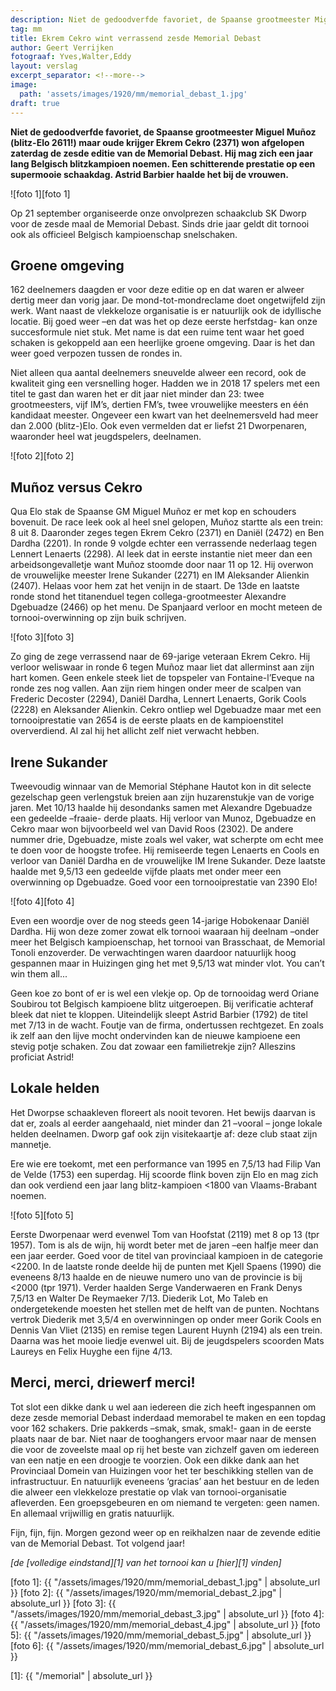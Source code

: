 ```yaml
---
description: Niet de gedoodverfde favoriet, de Spaanse grootmeester Miguel Muñoz (blitz-Elo 2611!) maar oude krijger Ekrem Cekro (2371) won afgelopen zaterdag de zesde editie van de Memorial Debast.
tag: mm
title: Ekrem Cekro wint verrassend zesde Memorial Debast
author: Geert Verrijken
fotograaf: Yves,Walter,Eddy
layout: verslag
excerpt_separator: <!--more-->
image:
  path: 'assets/images/1920/mm/memorial_debast_1.jpg'
draft: true
---
```

**Niet de gedoodverfde favoriet, de Spaanse grootmeester Miguel Muñoz (blitz-Elo 2611!) maar oude krijger Ekrem Cekro (2371) won afgelopen zaterdag de zesde editie van de Memorial Debast. Hij mag zich een jaar lang Belgisch blitzkampioen noemen. Een schitterende prestatie op een supermooie schaakdag. Astrid Barbier haalde het bij de vrouwen.**<!--more-->

![foto 1][foto 1]

Op 21 september organiseerde onze onvolprezen schaakclub SK Dworp voor de zesde maal de Memorial Debast. Sinds drie jaar geldt dit tornooi ook als officieel Belgisch kampioenschap snelschaken.

## Groene omgeving

162 deelnemers daagden er voor deze editie op en dat waren er alweer dertig meer dan vorig jaar. De mond-tot-mondreclame doet ongetwijfeld zijn werk. Want naast de vlekkeloze organisatie is er natuurlijk ook de idyllische locatie. Bij goed weer –en dat was het op deze eerste herfstdag- kan onze succesformule niet stuk. Met name is dat een ruime tent waar het goed schaken is gekoppeld aan een heerlijke groene omgeving. Daar is het dan weer goed verpozen tussen de rondes in.

Niet alleen qua aantal deelnemers sneuvelde alweer een record, ook de kwaliteit ging een versnelling hoger. Hadden we in 2018 17 spelers met een titel te gast dan waren het er dit jaar niet minder dan 23: twee grootmeesters, vijf IM’s, dertien FM’s, twee vrouwelijke meesters en één kandidaat meester. Ongeveer een kwart van het deelnemersveld had meer dan 2.000 (blitz-)Elo. Ook even vermelden dat er liefst 21 Dworpenaren, waaronder heel wat jeugdspelers, deelnamen.

![foto 2][foto 2]

## Muñoz versus Cekro

Qua Elo stak de Spaanse GM Miguel Muñoz er met kop en schouders bovenuit. De race leek ook al heel snel gelopen, Muñoz startte als een trein: 8 uit 8. Daaronder zeges tegen Ekrem Cekro (2371) en Daniël (2472) en Ben Dardha (2201). In ronde 9 volgde echter een verrassende nederlaag tegen Lennert Lenaerts (2298). Al leek dat in eerste instantie niet meer dan een arbeidsongevalletje want Muñoz stoomde door naar 11 op 12. Hij overwon de vrouwelijke meester Irene Sukander (2271) en IM Aleksander Alienkin (2407). Helaas voor hem zat het venijn in de staart. De 13de en laatste ronde stond het titanenduel tegen collega-grootmeester Alexandre Dgebuadze (2466) op het menu. De Spanjaard verloor en mocht meteen de tornooi-overwinning op zijn buik schrijven. 

![foto 3][foto 3]

Zo ging de zege verrassend naar de 69-jarige veteraan Ekrem Cekro. Hij verloor weliswaar in ronde 6 tegen Muñoz maar liet dat allerminst aan zijn hart komen. Geen enkele steek liet de topspeler van Fontaine-l’Eveque na ronde zes nog vallen. Aan zijn riem hingen onder meer de scalpen van Frederic Decoster (2294), Daniël Dardha, Lennert Lenaerts, Gorik Cools (2228) en Aleksander Alienkin. Cekro ontliep wel Dgebuadze maar met een tornooiprestatie van 2654 is de eerste plaats en de kampioenstitel oververdiend. Al zal hij het allicht zelf niet verwacht hebben.

## Irene Sukander

Tweevoudig winnaar van de Memorial Stéphane Hautot kon in dit selecte gezelschap geen verlengstuk breien aan zijn huzarenstukje van de vorige jaren. Met 10/13 haalde hij desondanks samen met Alexandre Dgebuadze een gedeelde –fraaie- derde plaats. Hij verloor van Munoz, Dgebuadze en Cekro maar won bijvoorbeeld wel van David Roos (2302). De andere nummer drie, Dgebuadze, miste zoals wel vaker, wat scherpte om echt mee te doen voor de hoogste trofee. Hij remiseerde tegen Lenaerts en Cools en verloor van Daniël Dardha en de vrouwelijke IM Irene Sukander. Deze laatste haalde met 9,5/13 een gedeelde vijfde plaats met onder meer een overwinning op Dgebuadze. Goed voor een tornooiprestatie van 2390 Elo!

![foto 4][foto 4]

Even een woordje over de nog steeds geen 14-jarige Hobokenaar Daniël Dardha. Hij won deze zomer zowat elk tornooi waaraan hij deelnam –onder meer het Belgisch kampioenschap, het tornooi van Brasschaat, de Memorial Tonoli enzoverder. De verwachtingen waren daardoor natuurlijk hoog gespannen maar in Huizingen ging het met 9,5/13 wat minder vlot. You can’t win them all...

Geen koe zo bont of er is wel een vlekje op. Op de tornooidag werd Oriane Soubirou tot Belgisch kampioene blitz uitgeroepen. Bij verificatie achteraf bleek dat niet te kloppen. Uiteindelijk sleept Astrid Barbier (1792) de titel met 7/13 in de wacht. Foutje van de firma, ondertussen rechtgezet. En zoals ik zelf aan den lijve mocht ondervinden kan de nieuwe kampioene een stevig potje schaken. Zou dat zowaar een familietrekje zijn? Alleszins proficiat Astrid!

## Lokale helden

Het Dworpse schaakleven floreert als nooit tevoren. Het bewijs daarvan is dat er, zoals al eerder aangehaald, niet minder dan 21 –vooral – jonge lokale helden deelnamen. Dworp gaf ook zijn visitekaartje af: deze club staat zijn mannetje.

Ere wie ere toekomt, met een performance van 1995 en 7,5/13 had Filip Van de Velde (1753) een superdag. Hij scoorde flink boven zijn Elo en mag zich dan ook verdiend een jaar lang blitz-kampioen <1800 van Vlaams-Brabant noemen.

![foto 5][foto 5]

Eerste Dworpenaar werd evenwel Tom van Hoofstat (2119) met 8 op 13 (tpr 1957). Tom is als de wijn, hij wordt beter met de jaren –een halfje meer dan een jaar eerder. Goed voor de titel van provinciaal kampioen in de categorie <2200. In de laatste ronde deelde hij de punten met Kjell Spaens (1990) die eveneens 8/13 haalde en de nieuwe numero uno van de provincie is bij <2000 (tpr 1971). Verder haalden Serge Vanderwaeren en Frank Denys 7,5/13 en Walter De Reymaeker 7/13. Diederik Lot, Mo Taleb en ondergetekende moesten het stellen met de helft van de punten. Nochtans vertrok Diederik met 3,5/4 en overwinningen op onder meer Gorik Cools en Dennis Van Vliet (2135) en remise tegen Laurent Huynh (2194) als een trein. Daarna was het mooie liedje evenwel uit. Bij de jeugdspelers scoorden Mats Laureys en Felix Huyghe een fijne 4/13.

## Merci, merci, driewerf merci!

Tot slot een dikke dank u wel aan iedereen die zich heeft ingespannen om deze zesde memorial Debast inderdaad memorabel te maken en een topdag voor 162 schakers. Drie pakkerds –smak, smak, smak!- gaan in de eerste plaats naar de bar. Niet naar de tooghangers ervoor maar naar de mensen die voor de zoveelste maal op rij het beste van zichzelf gaven om iedereen van een natje en een droogje te voorzien. Ook een dikke dank aan het Provinciaal Domein van Huizingen voor het ter beschikking stellen van de infrastructuur. En natuurlijk eveneens ‘gracias’ aan het bestuur en de leden die alweer een vlekkeloze prestatie op vlak van tornooi-organisatie afleverden. Een groepsgebeuren en om niemand te vergeten: geen namen. En allemaal vrijwillig en gratis natuurlijk.

Fijn, fijn, fijn. Morgen gezond weer op en reikhalzen naar de zevende editie van de Memorial Debast. Tot volgend jaar!

_[de [volledige eindstand][1] van het tornooi kan u [hier][1] vinden]_


[foto 1]: {{ "/assets/images/1920/mm/memorial_debast_1.jpg" | absolute_url }}
[foto 2]: {{ "/assets/images/1920/mm/memorial_debast_2.jpg" | absolute_url }}
[foto 3]: {{ "/assets/images/1920/mm/memorial_debast_3.jpg" | absolute_url }}
[foto 4]: {{ "/assets/images/1920/mm/memorial_debast_4.jpg" | absolute_url }}
[foto 5]: {{ "/assets/images/1920/mm/memorial_debast_5.jpg" | absolute_url }}
[foto 6]: {{ "/assets/images/1920/mm/memorial_debast_6.jpg" | absolute_url }}

[1]: {{ "/memorial" | absolute_url }}
